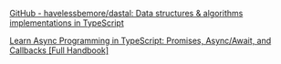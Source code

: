 
[GitHub - havelessbemore/dastal: Data structures & algorithms implementations in TypeScript](https://github.com/havelessbemore/dastal)

[Learn Async Programming in TypeScript: Promises, Async/Await, and Callbacks [Full Handbook]](https://www.freecodecamp.org/news/learn-async-programming-in-typescript-promises-asyncawait-and-callbacks/)
